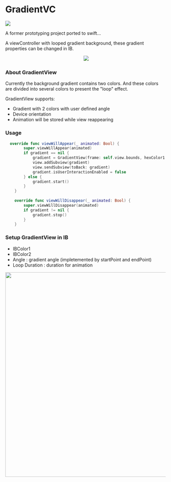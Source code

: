 # GradientVC
![](https://travis-ci.org/shion0111/GradientVC.svg?branch=master)

A former prototyping project ported to swift...

A viewController with looped gradient background, these gradient properties can be changed in IB.
<p align="center">
  <img src="https://github.com/shion0111/GradientVC/blob/master/gradientVC.gif"/>
</p>


### About GradientView
Currently the background gradient contains two colors. And these colors are divided into several colors to present the "loop" effect. 

GradientView supports:
- Gradient with 2 colors with user defined angle
- Device orientation
- Animation will be stored while view reappearing


### Usage

```swift
  override func viewWillAppear(_ animated: Bool) {
        super.viewWillAppear(animated)
        if gradient == nil {
            gradient = GradientView(frame: self.view.bounds, hexColor1: "#F298e7", hexColor2: "#a5f9f9", angle: 25.0)
            view.addSubview(gradient)
            view.sendSubview(toBack: gradient)
            gradient.isUserInteractionEnabled = false
        } else {
            gradient.start()
        }
    }
    
    override func viewWillDisappear(_ animated: Bool) {
        super.viewWillDisappear(animated)
        if gradient != nil {
            gradient.stop()
        }
    }
```

### Setup GradientView in IB
- IBColor1
- IBColor2
- Angle : gradient angle (impletemented by startPoint and endPoint)
- Loop Duration : duration for animation
<p align="center">
  <img src="https://github.com/shion0111/GradientVC/blob/master/setup.jpg" width="640"/>
</p>
